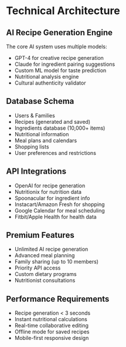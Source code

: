 # Technical Architecture

## AI Recipe Generation Engine
The core AI system uses multiple models:
- GPT-4 for creative recipe generation
- Claude for ingredient pairing suggestions  
- Custom ML model for taste prediction
- Nutritional analysis engine
- Cultural authenticity validator

## Database Schema
- Users & Families
- Recipes (generated and saved)
- Ingredients database (10,000+ items)
- Nutritional information
- Meal plans and calendars
- Shopping lists
- User preferences and restrictions

## API Integrations
- OpenAI for recipe generation
- Nutritionix for nutrition data
- Spoonacular for ingredient info
- Instacart/Amazon Fresh for shopping
- Google Calendar for meal scheduling
- Fitbit/Apple Health for health data

## Premium Features
- Unlimited AI recipe generation
- Advanced meal planning
- Family sharing (up to 10 members)
- Priority API access
- Custom dietary programs
- Nutritionist consultations

## Performance Requirements
- Recipe generation < 3 seconds
- Instant nutritional calculations
- Real-time collaborative editing
- Offline mode for saved recipes
- Mobile-first responsive design